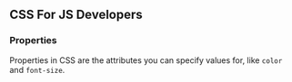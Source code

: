 ## CSS For JS Developers

### Properties

Properties in CSS are the attributes you can specify values for, like `color` and `font-size`.
